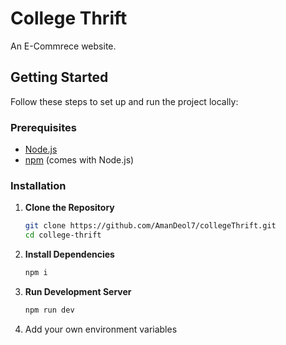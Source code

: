# College Thrift

 An E-Commrece website.

## Getting Started

Follow these steps to set up and run the project locally:

### Prerequisites

- [Node.js](https://nodejs.org/)
- [npm](https://www.npmjs.com/) (comes with Node.js)

### Installation

1. **Clone the Repository**

   ```bash
   git clone https://github.com/AmanDeol7/collegeThrift.git
   cd college-thrift 

2. **Install Dependencies**

   ```bash
   npm i 
2. **Run Development Server**
   ```bash
   npm run dev 
3. Add your own environment variables
   
